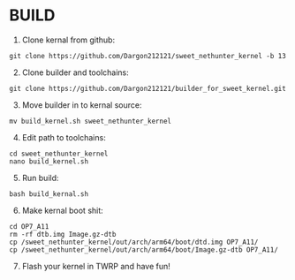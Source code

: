 # BUILD
1. Clone kernal from github:
```
git clone https://github.com/Dargon212121/sweet_nethunter_kernel -b 13
```

2. Clone builder and toolchains:
```
git clone https://github.com/Dargon212121/builder_for_sweet_kernel.git
```

3. Move builder in to kernal source:
```
mv build_kernel.sh sweet_nethunter_kernel
```

4. Edit path to toolchains:
```
cd sweet_nethunter_kernel
nano build_kernel.sh
```

5. Run build:
```
bash build_kernal.sh
```

6. Make kernal boot shit:
```
cd OP7_A11
rm -rf dtb.img Image.gz-dtb
cp /sweet_nethunter_kernel/out/arch/arm64/boot/dtd.img OP7_A11/
cp /sweet_nethunter_kernel/out/arch/arm64/boot/Image.gz-dtb OP7_A11/
```

7. Flash your kernel in TWRP and have fun!



